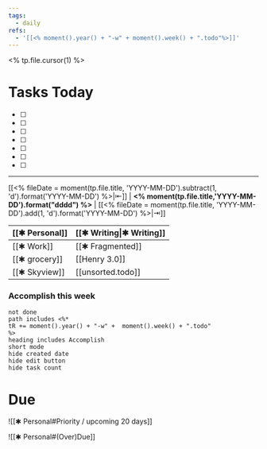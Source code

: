 ```yaml
---
tags:
  - daily
refs:
  - '[[<% moment().year() + "-w" + moment().week() + ".todo"%>]]'
---
```

<% tp.file.cursor(1) %>


# Tasks Today
- [ ] 
- [ ] 
- [ ] 

- [ ] 
- [ ] 
- [ ] 
- [ ] 


***
[[<% fileDate = moment(tp.file.title, 'YYYY-MM-DD').subtract(1, 'd').format('YYYY-MM-DD') %>|⇤]]  | **<% moment(tp.file.title,'YYYY-MM-DD').format("dddd") %>** | [[<% fileDate = moment(tp.file.title, 'YYYY-MM-DD').add(1, 'd').format('YYYY-MM-DD') %>|⇥]]

| [[✱ Personal]] | [[✱ Writing\|✱ Writing]] |
| -------------- | ------------------------ |
| [[✱ Work]]     | [[✱ Fragmented]]         |
| [[✱ grocery]]  | [[Henry 3.0]]            |
| [[✱ Skyview]]  | [[unsorted.todo]]        |
### Accomplish this week
```tasks
not done
path includes <%*
tR += moment().year() + "-w" +  moment().week() + ".todo"
%>
heading includes Accomplish
short mode
hide created date
hide edit button
hide task count
```


# Due

![[✱ Personal#Priority / upcoming 20 days]]

![[✱ Personal#(Over)Due]]
